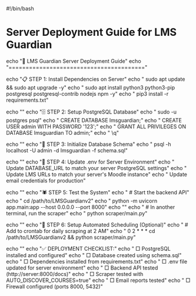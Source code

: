 #!/bin/bash
# Server Deployment Guide for LMS Guardian

echo "🚀 LMS Guardian Server Deployment Guide"
echo "========================================"

echo "📋 STEP 1: Install Dependencies on Server"
echo "  sudo apt update && sudo apt upgrade -y"
echo "  sudo apt install python3 python3-pip postgresql postgresql-contrib nodejs npm -y"
echo "  pip3 install -r requirements.txt"

echo ""
echo "🗄️ STEP 2: Setup PostgreSQL Database"
echo "  sudo -u postgres psql"
echo "  CREATE DATABASE lmsguardian;"
echo "  CREATE USER admin WITH PASSWORD '123';"
echo "  GRANT ALL PRIVILEGES ON DATABASE lmsguardian TO admin;"
echo "  \\q"

echo ""
echo "📁 STEP 3: Initialize Database Schema"
echo "  psql -h localhost -U admin -d lmsguardian -f schema.sql"

echo ""
echo "🔧 STEP 4: Update .env for Server Environment"
echo "  Update DATABASE_URL to match your server PostgreSQL settings"
echo "  Update LMS URLs to match your server's Moodle instance"
echo "  Update email credentials for production"

echo ""
echo "🕷️ STEP 5: Test the System"
echo "  # Start the backend API"
echo "  cd /path/to/LMSGuardianv2"
echo "  python -m uvicorn app.main:app --host 0.0.0.0 --port 8000"
echo ""
echo "  # In another terminal, run the scraper"
echo "  python scraper/main.py"

echo ""
echo "🔄 STEP 6: Setup Automated Scheduling (Optional)"
echo "  # Add to crontab for daily scraping at 2 AM"
echo "  0 2 * * * cd /path/to/LMSGuardianv2 && python scraper/main.py"

echo ""
echo "✅ DEPLOYMENT CHECKLIST:"
echo "  □ PostgreSQL installed and configured"
echo "  □ Database created using schema.sql"
echo "  □ Dependencies installed from requirements.txt"
echo "  □ .env file updated for server environment"
echo "  □ Backend API tested (http://server:8000/docs)"
echo "  □ Scraper tested with AUTO_DISCOVER_COURSES=true"
echo "  □ Email reports tested"
echo "  □ Firewall configured (ports 8000, 5432)"
